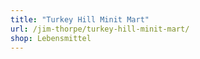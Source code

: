```yaml
---
title: "Turkey Hill Minit Mart"
url: /jim-thorpe/turkey-hill-minit-mart/
shop: Lebensmittel
---
```

